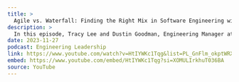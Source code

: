 ```yaml
---
title: >
  Agile vs. Waterfall: Finding the Right Mix in Software Engineering with Dustin Goodman
description: >
  In this episode, Tracy Lee and Dustin Goodman, Engineering Manager at This Dot Labs, discuss blending project management processes for a more efficient workflow. Dustin's project example underscores understanding the highest value proposition aligned with the organization's KPIs or OKRs. Finally, they stress the balance between strategic planning and adaptability.
date: 2023-11-27
podcast: Engineering Leadership
link: https://www.youtube.com/watch?v=HtIYWKc1Tqg&list=PL_GnFlm_okptWRXF6cu9FxRva--XoxB5g&index=6
embed: https://www.youtube.com/embed/HtIYWKc1Tqg?si=XOMULIrkhuT036BA
source: YouTube
---
```

